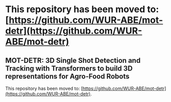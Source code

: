 # This repository has been moved to: [https://github.com/WUR-ABE/mot-detr](https://github.com/WUR-ABE/mot-detr)
## MOT-DETR: 3D Single Shot Detection and Tracking with Transformers to build 3D representations for Agro-Food Robots

This repository has been moved to: [https://github.com/WUR-ABE/mot-detr](https://github.com/WUR-ABE/mot-detr).
